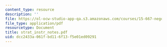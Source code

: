 ```yaml
---
content_type: resource
description: ''
file: https://ol-ocw-studio-app-qa.s3.amazonaws.com/courses/15-667-negotiation-and-conflict-management-spring-2001/dcc2433a061fbd116f13f5e01ed09291_strat_instr_notes.pdf
file_type: application/pdf
resourcetype: Document
title: strat_instr_notes.pdf
uid: dcc2433a-061f-bd11-6f13-f5e01ed09291
---
```

